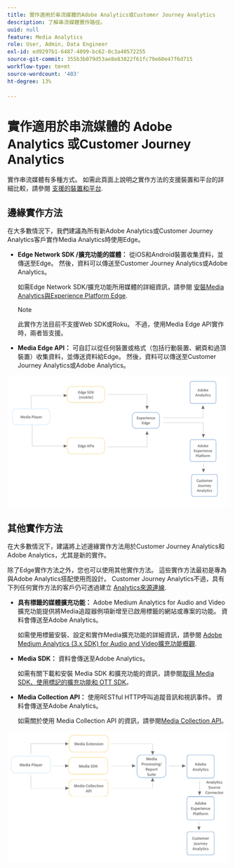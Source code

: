 ```yaml
---
title: 實作適用於串流媒體的Adobe Analytics或Customer Journey Analytics
description: 了解串流媒體實作路徑。
uuid: null
feature: Media Analytics
role: User, Admin, Data Engineer
exl-id: ed9297b1-6487-4099-bc62-0c3a40572255
source-git-commit: 355b3b079d53ae8e83822f61fc79e60e47f6d715
workflow-type: tm+mt
source-wordcount: '403'
ht-degree: 13%

---
```


# 實作適用於串流媒體的 Adobe Analytics 或Customer Journey Analytics

實作串流媒體有多種方式。 如需此頁面上說明之實作方法的支援裝置和平台的詳細比較，請參閱 [支援的裝置和平台](/help/getting-started/supported-devices.md).

## 邊緣實作方法

在大多數情況下，我們建議為所有新Adobe Analytics或Customer Journey Analytics客戶實作Media Analytics時使用Edge。

* **Edge Network SDK /擴充功能的媒體：** 從iOS和Android裝置收集資料，並傳送至Edge。 然後，資料可以傳送至Customer Journey Analytics或Adobe Analytics。

  如需Edge Network SDK/擴充功能所用媒體的詳細資訊，請參閱 [安裝Media Analytics與Experience Platform Edge](/help/implementation/implementation-edge.md).

  >[!NOTE]
  >
  >此實作方法目前不支援Web SDK或Roku。 不過，使用Media Edge API實作時，兩者皆支援。

* **Media Edge API：** 可自訂以從任何裝置或格式（包括行動裝置、網頁和過頂裝置）收集資料，並傳送資料給Edge。 然後，資料可以傳送至Customer Journey Analytics或Adobe Analytics。

  <!-- For more information about the Media Edge API, see (link to John's docs when they're ready) -->

![CJA 工作流程](assets/cja-implementation.png)

## 其他實作方法

在大多數情況下，建議將上述邊緣實作方法用於Customer Journey Analytics和Adobe Analytics，尤其是新的實作。

除了Edge實作方法之外，您也可以使用其他實作方法。 這些實作方法最初是專為與Adobe Analytics搭配使用而設計。 Customer Journey Analytics不過，具有下列任何實作方法的客戶仍可透過建立 [Analytics來源連線](https://experienceleague.adobe.com/docs/experience-platform/sources/ui-tutorials/create/adobe-applications/analytics.html?lang=zh-Hant).

* **具有標籤的媒體擴充功能：** Adobe Medium Analytics for Audio and Video擴充功能提供將Media追蹤器例項新增至已啟用標籤的網站或專案的功能。 資料會傳送至Adobe Analytics。

  如需使用標籤安裝、設定和實作Media擴充功能的詳細資訊，請參閱 [Adobe Medium Analytics (3.x SDK) for Audio and Video擴充功能概觀](https://experienceleague.adobe.com/docs/experience-platform/tags/extensions/client/media-analytics-3x/overview.html).

* **Media SDK：**  資料會傳送至Adobe Analytics。

  如需有關下載和安裝 Media SDK 和擴充功能的資訊，請參閱[取得 Media SDK、使用標記的擴充功能和 OTT SDK](/help/getting-started/download-sdks.md)。

* **Media Collection API：** 使用RESTful HTTP呼叫追蹤音訊和視訊事件。 資料會傳送至Adobe Analytics。

  如需關於使用 Media Collection API 的資訊，請參閱[Media Collection API](media-collection-api/mc-api-overview.md)。


![Analytics工作流程](assets/analytics-implementation.png)

<!--
(Not sure if we need the following paragraph and graphic. Paragraph is somewhat redundant with the intro paragraph of this article)
Choose the implementation method depending on the supported platforms. Some players are not supported by the Media SDKs or the Adobe Experience Platform Media Extensions. The Media Collection APIs provide a way to support those players. For information on supported devices, see [Supported devices and platforms](/help/getting-started/supported-devices.md).

![Media Flow](media-sdk/assets/choose-media-flow2.png)
-->
